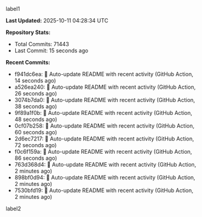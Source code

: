 
label1 
<!-- ACTIVITY_START -->
**Last Updated:** 2025-10-11 04:28:34 UTC

**Repository Stats:**
- Total Commits: 71443
- Last Commit: 15 seconds ago

**Recent Commits:**
- f941dc6ea: 🤖 Auto-update README with recent activity (GitHub Action, 14 seconds ago)
- a526ea240: 🤖 Auto-update README with recent activity (GitHub Action, 26 seconds ago)
- 3074b7da0: 🤖 Auto-update README with recent activity (GitHub Action, 38 seconds ago)
- 9f89a1f0b: 🤖 Auto-update README with recent activity (GitHub Action, 48 seconds ago)
- 0cf07b258: 🤖 Auto-update README with recent activity (GitHub Action, 60 seconds ago)
- 2d6ec7217: 🤖 Auto-update README with recent activity (GitHub Action, 72 seconds ago)
- f0c6f159a: 🤖 Auto-update README with recent activity (GitHub Action, 86 seconds ago)
- 763d368d4: 🤖 Auto-update README with recent activity (GitHub Action, 2 minutes ago)
- 898bf0d94: 🤖 Auto-update README with recent activity (GitHub Action, 2 minutes ago)
- 7530bfd19: 🤖 Auto-update README with recent activity (GitHub Action, 2 minutes ago)
<!-- ACTIVITY_END -->

label2
